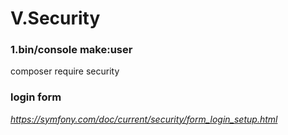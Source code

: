 # V.Security 
### 1.bin/console make:user
composer require security

### login form 
*https://symfony.com/doc/current/security/form_login_setup.html*